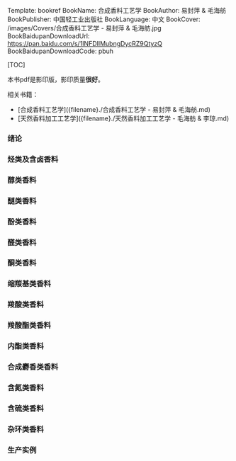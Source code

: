 Template: bookref
BookName: 合成香料工艺学
BookAuthor: 易封萍 & 毛海舫
BookPublisher: 中国轻工业出版社
BookLanguage: 中文
BookCover: /images/Covers/合成香料工艺学 - 易封萍 & 毛海舫.jpg
BookBaidupanDownloadUrl: https://pan.baidu.com/s/1INFDIlMubngDycRZ9QtyzQ 
BookBaidupanDownloadCode: pbuh

[TOC]

本书pdf是影印版，影印质量**很好**。

相关书籍：

- [合成香料工艺学]({filename}./合成香料工艺学 - 易封萍 & 毛海舫.md)
- [天然香料加工工艺学]({filename}./天然香料加工工艺学 - 毛海舫 & 李琼.md)

### 绪论

### 烃类及含卤香料

### 醇类香料

### 醚类香料

### 酚类香料

### 醛类香料

### 酮类香料

### 缩羰基类香料

### 羧酸类香料

### 羧酸酯类香料

### 内酯类香料

### 合成麝香类香料

### 含氮类香料

### 含硫类香料

### 杂环类香料

### 生产实例

